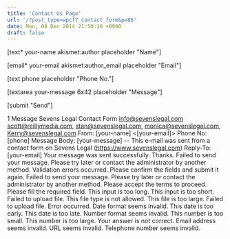 ```yaml
---
title: 'Contact Us Page'
url: '/?post_type=wpcf7_contact_form&p=85'
date: Mon, 08 Dec 2014 21:50:10 +0000
draft: false
---
```


\[text\* your-name akismet:author placeholder "Name"\]

\[email\* your-email akismet:author\_email placeholder "Email"\]

\[text phone placeholder "Phone No."\]

\[textarea your-message 6x42 placeholder "Message"\]

\[submit "Send"\]

1 Message Sevens Legal Contact Form info@sevenslegal.com scott@reillymedia.com, stan@sevenslegal.com, monica@sevenslegal.com, Kerry@sevenslegal.com From: \[your-name\] <\[your-email\]> Phone No: \[phone\] Message Body: \[your-message\] -- This e-mail was sent from a contact form on Sevens Legal (https://www.sevenslegal.com) Reply-To: \[your-email\] Your message was sent successfully. Thanks. Failed to send your message. Please try later or contact the administrator by another method. Validation errors occurred. Please confirm the fields and submit it again. Failed to send your message. Please try later or contact the administrator by another method. Please accept the terms to proceed. Please fill the required field. This input is too long. This input is too short. Failed to upload file. This file type is not allowed. This file is too large. Failed to upload file. Error occurred. Date format seems invalid. This date is too early. This date is too late. Number format seems invalid. This number is too small. This number is too large. Your answer is not correct. Email address seems invalid. URL seems invalid. Telephone number seems invalid.